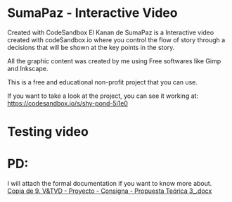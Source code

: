 # SumaPaz - Interactive Video
Created with CodeSandbox
El Kanan de SumaPaz is a Interactive video created with codeSandbox.io where you control the flow of story through a decisions that will be shown
at the key points in the story.

All the graphic content was created by me using Free softwares like Gimp and Inkscape.

This is a free and educational non-profit project that you can use.

If you want to take a look at the project, you can see it working at: https://codesandbox.io/s/shy-pond-5i1e0
# Testing video

# PD:  
I will attach the formal documentation if you want to know more about.
[Copia de 9. V&TVD - Proyecto - Consigna - Propuesta Teórica 3_.docx](https://github.com/danielcotes2504/ElKananDeSumapaz/files/6097809/Copia.de.9.V.TVD.-.Proyecto.-.Consigna.-.Propuesta.Teorica.3_.docx)

